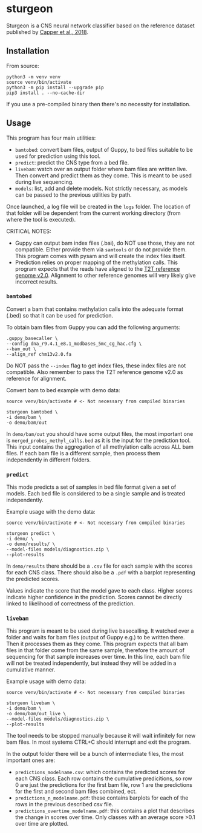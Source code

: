 # sturgeon

Sturgeon is a CNS neural network classifier based on the reference dataset published by [Capper et al., 2018](https://doi.org/10.1038/nature26000).

## Installation

From source:
```
python3 -m venv venv
source venv/bin/activate
python3 -m pip install --upgrade pip
pip3 install . --no-cache-dir
```

If you use a pre-compiled binary then there's no necessity for installation.

## Usage

This program has four main utilities:

- `bamtobed`: convert bam files, output of Guppy, to bed files suitable to be used for prediction using this tool.
- `predict`: predict the CNS type from a bed file.
- `livebam`: watch over an output folder where bam files are written live. Then convert and predict them as they come. This is meant to be used during live sequencing.
- `models`: list, add and delete models. Not strictly necessary, as models can be passed to the previous utilities by path.

Once launched, a log file will be created in the `logs` folder. The location of that folder will be dependent from the current working directory (from where the tool is executed).

CRITICAL NOTES:
- Guppy can output bam index files (.bai), do NOT use those, they are not compatible. Either provide them via `samtools` or do not provide them. This program comes with pysam and will create the index files itself.
- Prediction relies on proper mapping of the methylation calls. This program expects that the reads have aligned to the [T2T reference genome v2.0](https://s3-us-west-2.amazonaws.com/human-pangenomics/T2T/CHM13/assemblies/analysis_set/chm13v2.0.fa.gz). Alignment to other reference genomes will very likely give incorrect results.


### `bamtobed`

Convert a bam that contains methylation calls into the adequate format (.bed) so that it can be used for prediction.

To obtain bam files from Guppy you can add the following arguments:
```
.guppy_basecaller \
--config dna_r9.4.1_e8.1_modbases_5mc_cg_hac.cfg \
--bam_out \
--align_ref chm13v2.0.fa
```

Do NOT pass the `--index` flag to get index files, these index files are not compatible.
Also remember to pass the T2T reference genome v2.0 as reference for alignment.

Convert bam to bed example with demo data:

```
source venv/bin/activate # <- Not necessary from compiled binaries

sturgeon bamtobed \
-i demo/bam \
-o demo/bam/out
```

In `demo/bam/out` you should have some output files, the most important one is `merged_probes_methyl_calls.bed` as it is the input for the prediction tool. This input contains the aggregation of all methylation calls across ALL bam files. If each bam file is a different sample, then process them independently in different folders.

### `predict`

This mode predicts a set of samples in bed file format given a set of models.
Each bed file is considered to be a single sample and is treated independently.

Example usage with the demo data:
```
source venv/bin/activate # <- Not necessary from compiled binaries

sturgeon predict \
-i demo/ \
-o demo/results/ \
--model-files models/diagnostics.zip \
--plot-results
```

In `demo/results` there should be a `.csv` file for each sample with the scores for each CNS class. There should also be a `.pdf` with a barplot representing the predicted scores.

Values indicate the score that the model gave to each class. Higher scores indicate higher confidence in the prediction. Scores cannot be directly linked to likelihood of correctness of the prediction.

### `livebam`

This program is meant to be used during live basecalling. It watched over a folder and waits for bam files (output of Guppy e.g.) to be written there. Then it processes them as they come. This program expects that all bam files in that folder come from the same sample, therefore the amount of sequencing for that sample increases over time. In this line, each bam file will not be treated independently, but instead they will be added in a cumulative manner. 

Example usage with demo data:
```
source venv/bin/activate # <- Not necessary from compiled binaries

sturgeon livebam \
-i demo/bam \
-o demo/bam/out_live \
--model-files models/diagnostics.zip \
--plot-results

```

The tool needs to be stopped manually because it will wait infinitely for new bam files. In most systems CTRL+C should interrupt and exit the program.

In the output folder there will be a bunch of intermediate files, the most important ones are:

- `predictions_modelname.csv`: which contains the predicted scores for each CNS class. Each row contains the cumulative predicitions, so row 0 are just the predictions for the first bam file, row 1 are the predictions for the first and second bam files combined, ect.
- `predictions_n_modelname.pdf`: these contains barplots for each of the rows in the previous described csv file.
- `predictions_overtime_modelname.pdf`: this contains a plot that describes the change in scores over time. Only classes with an average score >0.1 over time are plotted.

